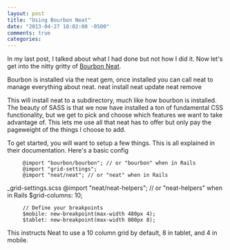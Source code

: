 ```yaml
---
layout: post
title: "Using Bourbon Neat"
date: "2013-04-27 18:02:00 -0500"
comments: true
categories:
---
```


In my last post, I talked about what I had done but not how I did it.  Now let's get into the nitty gritty of [Bourbon Neat](http://neat.bourbon.io).

Bourbon is installed via the neat gem, once installed you can call neat to manage everything about neat.
        neat install
        neat update
        neat remove

This will install neat to a subdirectory, much like how bourbon is installed.  The beauty of SASS is that we now have installed a ton of fundamental CSS functionality, but we get to pick and choose which features we want to take advantage of.  This lets me use all that neat has to offer but only pay the pageweight of the things I choose to add.

To get started, you will want to setup a few things.  This is all explained in their documentation.  Here's a basic config

         @import "bourbon/bourbon"; // or "bourbon" when in Rails
         @import "grid-settings";
         @import "neat/neat"; // or "neat" when in Rails

_grid-settings.scss
         @import "neat/neat-helpers"; // or "neat-helpers" when in Rails
         $grid-columns: 10;

         // Define your breakpoints
         $mobile: new-breakpoint(max-width 480px 4);
         $tablet: new-breakpoint(max-width 800px 8);

This instructs Neat to use a 10 column grid by default, 8 in tablet, and 4 in mobile.
